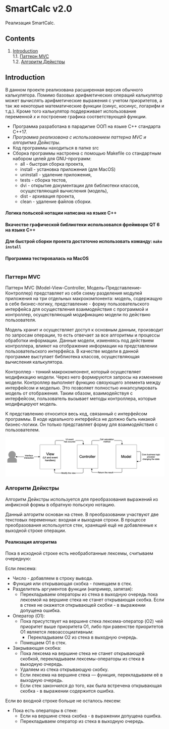 # SmartCalc v2.0

Реализация SmartCalc.

## Contents
1. [Introduction](#introduction) \
   1.1. [Паттерн MVC](#паттерн-mvc) \
   1.2. [Алгоритм Дейкстры](#алгоритм-дейкстры)

## Introduction

В данном проекте реализована расширенная версия обычного калькулятора. Помимо базовых арифметических операций калькулятор может вычислять арифметические выражения с учетом приоритетов, а так же некоторые математические функции (синус, косинус, логарифм и т.д.). Кроме того калькулятор поддерживает использование переменной *x* и построение графика соответствующей функции. 

- Программа разработана в парадигме ООП на языке C++ стандарта C++17.
- *Программа реализована с использованием паттерна MVC и алгоритма Дейкстры.*
- Код программы находиться в папке src 
- Сборка программы настроена с помощью Makefile со стандартным набором целей для GNU-программ:
  - all - быстрая сборка проекта,
  - install - установка приложения (для MacOS)
  - uninstall - удаление приложения,
  - tests - сборка тестов,
  - dvi - открытие документации для библиотеки классов, осуществляющей вычисления (модель),
  - dist - архивация проекта,
  - clean - удаление файлов сборки.

#### Логика польской нотации написана на языке С++
#### Вкачестве графической библиотеки использовался фреймворк QT 6 на языке С++
#### Для быстрой сборки проекта достаточно использовать команду: `make install`
#### Программа тестировалась на MacOS<br/><br/>

### Паттерн MVC

Паттерн MVC (Model-View-Controller, Модель-Представление-Контроллер) представляет из себя схему разделения модулей приложения на три отдельных макрокомпонента: модель, содержащую в себе бизнес-логику, представление - форму пользовательского интерфейса для осуществления взаимодействия с программой и контроллер, осуществляющий модификацию модели по действию пользователя.

Модель хранит и осуществляет доступ к основным данным, производит по запросам операции, то есть отвечает за все алгоритмы и процессы обработки информации. Данные модели, изменяясь под действием контроллера, влияют на отображение информации на представлении пользовательского интерфейса. В качестве модели в данной программе выступает библиотека классов, осуществляющая вычисления калькулятора. 

Контроллер - тонкий макрокомпонент, который осуществляет модификацию модели. Через него формируются запросы на изменение модели. Контроллер выполняет функцию связующего элемента между интерфейсом и моделью. Это позволяет полностью инкапсулировать модель от отображения. Таким обазом, взаимодействуя с интерфейсом, пользователь вызывает методы контроллера, которые модифицируют модель.

К представлению относится весь код, связанный с интерфейсом программы. В коде идеального интерфейса не должно быть никакой бизнес-логики. Он только представляет форму для взаимодействия с пользователем.

![](misc/images/MVC-Process.png)


### Алгоритм Дейкстры

Алгоритм Дейкстры используется для преобразования выражений из инфиксной формы в обратную польскую нотацию. 

Данный алгоритм основан на стеке. В преобразовании участвуют две текстовых переменных: входная и выходная строки. В процессе преобразования используется стек, хранящий ещё не добавленные к выходной строке операции.

#### Реализация алгоритма

Пока в исходной строке есть необработанные лексемы, считываем очередную:

Если лексема:
- Число - добавляем в строку вывода.
- Функция или открывающая скобка - помещаем в стек.
- Разделитель аргументов функции (например, запятая):         
    - Перекладываем операторы из стека в выходную очередь пока лексемой на вершине стека не станет открывающая скобка. Если в стеке не окажется открывающей скобки - в выражении допущена ошибка.
- Оператор (O1):
    - Пока присутствует на вершине стека лексема-оператор (O2) чей приоритет выше приоритета O1, либо при равенстве приоритетов O1 является левоассоциативным:
        - Перекладываем O2 из стека в выходную очередь.
    - Помещаем O1 в стек.
- Закрывающая скобка:
    - Пока лексема на вершине стека не станет открывающей скобкой, перекладываем лексемы-операторы из стека в выходную очередь.
    - Удаляем из стека открывающую скобку.
    - Если лексема на вершине стека — функция, перекладываем её в выходную очередь.
    - Если стек закончился до того, как была встречена открывающая скобка - в выражении содержится ошибка.

Если во входной строке больше не осталось лексем:
- Пока есть операторы в стеке:
    - Если на вершине стека скобка - в выражении допущена ошибка.
    - Перекладываем оператор из стека в выходную очередь.
